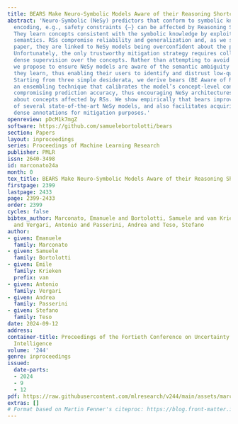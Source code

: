 ```yaml
---
title: BEARS Make Neuro-Symbolic Models Aware of their Reasoning Shortcuts
abstract: 'Neuro-Symbolic (NeSy) predictors that conform to symbolic knowledge {–}
  encoding, e.g., safety constraints {–} can be affected by Reasoning Shortcuts (RSs):
  They learn concepts consistent with the symbolic knowledge by exploiting unintended
  semantics. RSs compromise reliability and generalization and, as we show in this
  paper, they are linked to NeSy models being overconfident about the predicted concepts.
  Unfortunately, the only trustworthy mitigation strategy requires collecting costly
  dense supervision over the concepts. Rather than attempting to avoid RSs altogether,
  we propose to ensure NeSy models are aware of the semantic ambiguity of the concepts
  they learn, thus enabling their users to identify and distrust low-quality concepts.
  Starting from three simple desiderata, we derive bears (BE Aware of Reasoning Shortcuts),
  an ensembling technique that calibrates the model’s concept-level confidence without
  compromising prediction accuracy, thus encouraging NeSy architectures to be uncertain
  about concepts affected by RSs. We show empirically that bears improves RS-awareness
  of several state-of-the-art NeSy models, and also facilitates acquiring informative
  dense annotations for mitigation purposes.'
openreview: pDcM1k7mgZ
software: https://github.com/samuelebortolotti/bears
section: Papers
layout: inproceedings
series: Proceedings of Machine Learning Research
publisher: PMLR
issn: 2640-3498
id: marconato24a
month: 0
tex_title: BEARS Make Neuro-Symbolic Models Aware of their Reasoning Shortcuts
firstpage: 2399
lastpage: 2433
page: 2399-2433
order: 2399
cycles: false
bibtex_author: Marconato, Emanuele and Bortolotti, Samuele and van Krieken, Emile
  and Vergari, Antonio and Passerini, Andrea and Teso, Stefano
author:
- given: Emanuele
  family: Marconato
- given: Samuele
  family: Bortolotti
- given: Emile
  family: Krieken
  prefix: van
- given: Antonio
  family: Vergari
- given: Andrea
  family: Passerini
- given: Stefano
  family: Teso
date: 2024-09-12
address:
container-title: Proceedings of the Fortieth Conference on Uncertainty in Artificial
  Intelligence
volume: '244'
genre: inproceedings
issued:
  date-parts:
  - 2024
  - 9
  - 12
pdf: https://raw.githubusercontent.com/mlresearch/v244/main/assets/marconato24a/marconato24a.pdf
extras: []
# Format based on Martin Fenner's citeproc: https://blog.front-matter.io/posts/citeproc-yaml-for-bibliographies/
---
```

